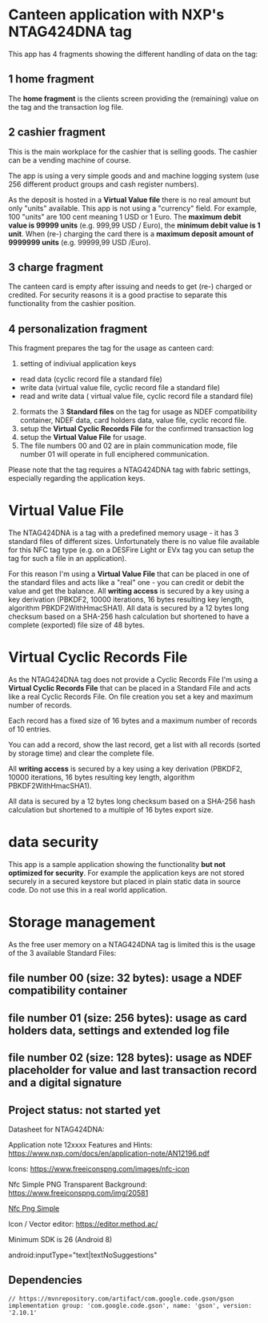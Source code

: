 # Canteen application with NXP's NTAG424DNA tag

This app has 4 fragments showing the different handling of data on the tag:

## 1 home fragment

The **home fragment** is the clients screen providing the (remaining) value on the tag and the transaction log file.

## 2 cashier fragment

This is the main workplace for the cashier that is selling goods. The cashier can be a vending machine of course.

The app is using a very simple goods and and machine logging system (use 256 different product groups and
cash register numbers).

As the deposit is hosted in a **Virtual Value file** there is no real amount but only "units" available. This 
app is not using a "currency" field. For example, 100 "units" are 100 cent meaning 1 USD or 1 Euro. 
The **maximum debit value is 99999 units** (e.g. 999,99 USD / Euro), the **minimum debit value is 1 unit**. 
When (re-) charging the card there is a **maximum deposit amount of 9999999 units** (e.g. 99999,99 USD /Euro).

## 3 charge fragment

The canteen card is empty after issuing and needs to get (re-) charged or credited. For security reasons it is a good practise 
to separate this functionality from the cashier position.

## 4 personalization fragment

This fragment prepares the tag for the usage as canteen card:

1) setting of indiviual application keys
- read data (cyclic record file a standard file)
- write data (virtual value file, cyclic record file a standard file)
- read and write data ( virtual value file, cyclic record file a standard file)
2) formats the 3 **Standard files** on the tag for usage as NDEF compatibility container, NDEF data, card holders data, value file, cyclic record file.
3) setup the **Virtual Cyclic Records File** for the confirmed transaction log
4) setup the **Virtual Value File** for usage.
5) The file numbers 00 and 02 are in plain communication mode, file number 01 will operate in full enciphered communication.

Please note that the tag requires a NTAG424DNA tag with fabric settings, especially regarding the application keys.

# Virtual Value File

The NTAG424DNA is a tag with a predefined memory usage - it has 3 standard files of different sizes. Unfortunately 
there is no value file available for this NFC tag type (e.g. on a DESFire Light or EVx tag you can setup the tag for such a file 
in an application).

For this reason I'm using a **Virtual Value File** that can be placed in one of the standard files and acts like a 
"real" one - you can credit or debit the value and get the balance. All **writing access** is secured by a key using 
a key derivation (PBKDF2, 10000 iterations, 16 bytes resulting key length, algorithm PBKDF2WithHmacSHA1). 
All data is secured by a 12 bytes long checksum based on a SHA-256 hash calculation but shortened to have a complete
(exported) file size of 48 bytes.

# Virtual Cyclic Records File

As the NTAG424DNA tag does not provide a Cyclic Records File I'm using a **Virtual Cyclic Records File** that can be placed 
in a Standard File and acts like a real Cyclic Records File. On file creation you set a key and maximum number of records.  

Each record has a fixed size of 16 bytes and a maximum number of records of 10 entries.

You can add a record, show the last record, get a list with all records (sorted by storage time) and clear the complete file.

All **writing access** is secured by a key using a key derivation (PBKDF2, 10000 iterations, 16 bytes resulting key length, 
algorithm PBKDF2WithHmacSHA1).

All data is secured by a 12 bytes long checksum based on a SHA-256 hash calculation but shortened to a multiple of 16 bytes export 
size.

# data security

This app is a sample application showing the functionality **but not optimized for security**. For example the 
application keys are not stored securely in a secured keystore but placed in plain static data in source code. 
Do not use this in a real world application.

# Storage management

As the free user memory on a NTAG424DNA tag is limited this is the usage of the 3 available Standard Files: 

## file number 00 (size: 32 bytes): usage a NDEF compatibility container

 
## file number 01 (size: 256 bytes): usage as card holders data, settings and extended log file

 
## file number 02 (size: 128 bytes): usage as NDEF placeholder for value and last transaction record and a digital signature



## Project status: not started yet

Datasheet for NTAG424DNA:

Application note 12xxxx Features and Hints: https://www.nxp.com/docs/en/application-note/AN12196.pdf


Icons: https://www.freeiconspng.com/images/nfc-icon

Nfc Simple PNG Transparent Background: https://www.freeiconspng.com/img/20581

<a href="https://www.freeiconspng.com/img/20581">Nfc Png Simple</a>

Icon / Vector editor: https://editor.method.ac/

Minimum SDK is 26 (Android 8)

android:inputType="text|textNoSuggestions"

## Dependencies

```plaintext
// https://mvnrepository.com/artifact/com.google.code.gson/gson
implementation group: 'com.google.code.gson', name: 'gson', version: '2.10.1'

```

